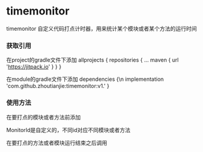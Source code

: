 # timemonitor
timemonitor
自定义代码打点计时器，用来统计某个模块或者某个方法的运行时间

### 获取引用
在project的gradle文件下添加
	allprojects {
		repositories {
			...
			maven { url 'https://jitpack.io' }
		}
	}

在module的gradle文件下添加
dependencies {\n
	        implementation 'com.github.zhoutianjie:timemonitor:v1.'
	}

### 使用方法
在要打点的模块或者方法前添加

MonitorId是自定义的，不同id对应不同模块或者方法

在要打点的方法或者模块运行结束之后调用

